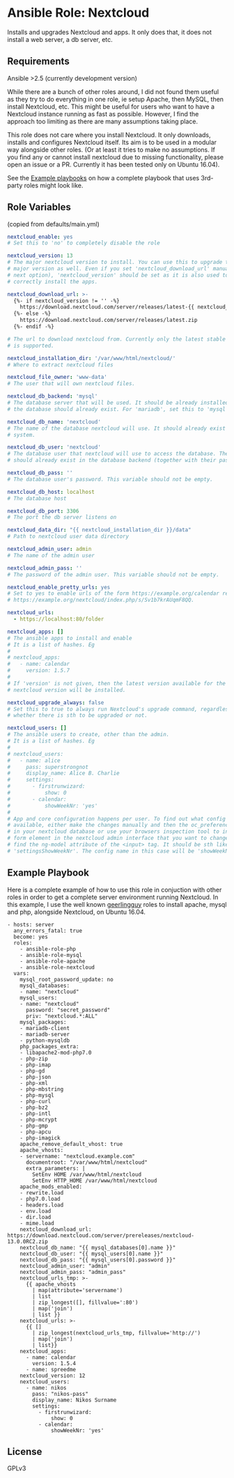 Ansible Role: Nextcloud
=========

Installs and upgrades Nextcloud and apps. It only does that, it does not install a web server, a db server, etc.


Requirements
------------
Ansible >2.5 (currently development version)

While there are a bunch of other roles around, I did not found them useful as they try to do everything in one role, ie setup Apache, then MySQL, then install Nextcloud, etc. This might be useful for users who want to have a Nextcloud instance running as fast as possible. However, I find the approach too limiting as there are many assumptions taking place.

This role does not care where you install Nextcloud. It only downloads, installs and configures Nextcloud itself. Its aim is to be used in a modular way alongside other roles. (Or at least it tries to make no assumptions. If you find any or cannot install nextcloud due to missing functionality, please open an issue or a PR. Currently it has been tested only on Ubuntu 16.04).

See the [Example playbooks](#example_playbooks) on how a complete playbook that uses 3rd-party roles might look like.

Role Variables
--------------
(copied from defaults/main.yml)

```yaml
nextcloud_enable: yes
# Set this to 'no' to completely disable the role

nextcloud_version: 13
# The major nextcloud version to install. You can use this to upgrade to a new
# major version as well. Even if you set 'nextcloud_download_url' manually (see
# next option), 'nextcloud_version' should be set as it is also used to
# correctly install the apps.

nextcloud_download_url: >-
  {%- if nextcloud_version != '' -%}
    https://download.nextcloud.com/server/releases/latest-{{ nextcloud_version }}.zip
  {%- else -%}
    https://download.nextcloud.com/server/releases/latest.zip
  {%- endif -%}

# The url to download nextcloud from. Currently only the latest stable version
# is supported.

nextcloud_installation_dir: '/var/www/html/nextcloud/'
# Where to extract nextcloud files

nextcloud_file_owner: 'www-data'
# The user that will own nextcloud files.

nextcloud_db_backend: 'mysql'
# The database server that will be used. It should be already installed and
# the database should already exist. For 'mariadb', set this to 'mysql'.

nextcloud_db_name: 'nextcloud'
# The name of the database nextcloud will use. It should already exist on the
# system.

nextcloud_db_user: 'nextcloud'
# The database user that nextcloud will use to access the database. The user
# should already exist in the database backend (together with their password).

nextcloud_db_pass: ''
# The database user's password. This variable should not be empty.

nextcloud_db_host: localhost
# The database host

nextcloud_db_port: 3306
# The port the db server listens on

nextcloud_data_dir: "{{ nextcloud_installation_dir }}/data"
# Path to nextcloud user data directory

nextcloud_admin_user: admin
# The name of the admin user

nextcloud_admin_pass: ''
# The password of the admin user. This variable should not be empty.

nextcloud_enable_pretty_urls: yes
# Set to yes to enable urls of the form https://example.org/calendar replacing
# https://example.org/nextcloud/index.php/s/Sv1b7krAUqmF8QQ.

nextcloud_urls:
  - https://localhost:80/folder

nextcloud_apps: []
# The ansible apps to install and enable
# It is a list of hashes. Eg
#
# nextcloud_apps:
#   - name: calendar
#     version: 1.5.7
#
# If 'version' is not given, then the latest version available for the installed
# nextcloud version will be installed.

nextcloud_upgrade_always: false
# Set this to true to always run Nextcloud's upgrade command, regardless of
# whether there is sth to be upgraded or not.

nextcloud_users: []
# The ansible users to create, other than the admin.
# It is a list of hashes. Eg
#
# nextcloud_users:
#   - name: alice
#     pass: superstrongnot
#     display_name: Alice B. Charlie
#     settings:
#       - firstrunwizard:
#           show: 0
#       - calendar:
#           showWeekNr: 'yes'
#
# App and core configuration happens per user. To find out what config options are
# available, either make the changes manually and then the oc_preferences table
# in your nextcloud database or use your browsers inspection tool to inspect the
# form element in the nextcloud admin interface that you want to change. Try to
# find the ng-model attribute of the <input> tag. It should be sth like 
# 'settingsShowWeekNr'. The config name in this case will be 'showWeekNr'.

```

Example Playbook
----------------

Here is a complete example of how to use this role in conjuction with other roles in order to get a complete server environment running Nextcloud. In this example, I use the well known [geerlingguy](https://github.com/geerlingguy/) roles to install apache, mysql and php, alongside Nextcloud, on Ubuntu 16.04.

```ansible
- hosts: server
  any_errors_fatal: true
  become: yes
  roles:
    - ansible-role-php
    - ansible-role-mysql
    - ansible-role-apache
    - ansible-role-nextcloud
  vars:
    mysql_root_password_update: no
    mysql_databases:
    - name: "nextcloud"
    mysql_users:
    - name: "nextcloud"
      password: "secret_password"
      priv: "nextcloud.*:ALL"
    mysql_packages:
    - mariadb-client
    - mariadb-server
    - python-mysqldb
    php_packages_extra:
    - libapache2-mod-php7.0
    - php-zip
    - php-imap
    - php-gd
    - php-json
    - php-xml
    - php-mbstring
    - php-mysql
    - php-curl
    - php-bz2
    - php-intl
    - php-mcrypt
    - php-gmp
    - php-apcu
    - php-imagick
    apache_remove_default_vhost: true
    apache_vhosts:
    - servername: "nextcloud.example.com"
      documentroot: "/var/www/html/nextcloud"
      extra_parameters: |
        SetEnv HOME /var/www/html/nextcloud
        SetEnv HTTP_HOME /var/www/html/nextcloud
    apache_mods_enabled:
    - rewrite.load
    - php7.0.load
    - headers.load
    - env.load
    - dir.load
    - mime.load
    nextcloud_download_url: https://download.nextcloud.com/server/prereleases/nextcloud-13.0.0RC2.zip
    nextcloud_db_name: "{{ mysql_databases[0].name }}"
    nextcloud_db_user: "{{ mysql_users[0].name }}"
    nextcloud_db_pass: "{{ mysql_users[0].password }}"
    nextcloud_admin_user: "admin"
    nextcloud_admin_pass: "admin_pass"
    nextcloud_urls_tmp: >-
      {{ apache_vhosts
        | map(attribute='servername')
        | list
        | zip_longest([], fillvalue=':80')
        | map('join')
        | list }}
    nextcloud_urls: >-
      {{ []
        | zip_longest(nextcloud_urls_tmp, fillvalue='http://')
        | map('join')
        | list}}
    nextcloud_apps:
      - name: calendar
        version: 1.5.4
      - name: spreedme
    nextcloud_version: 12
    nextcloud_users:
      - name: nikos
        pass: "nikos-pass"
        display_name: Nikos Surname
        settings:
          - firstrunwizard:
              show: 0
          - calendar:
              showWeekNr: 'yes'
```

License
-------

GPLv3



